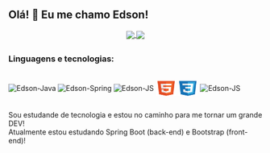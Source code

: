 <h2>Olá! 🖖 Eu me chamo Edson!</h2> 

<div align="center">

<div style="display: inline_block">
<a href="https://github.com/anuraghazra/github-readme-stats">
  <img height="160em" align="center" src="https://github-readme-stats.vercel.app/api?username=edsonabarros&show_icons=true&theme=radical"/>
</a>
<a href="https://github.com/anuraghazra/convoychat">
  <img height="160em" align="center" src="https://github-readme-stats.vercel.app/api/top-langs/?username=edsonabarros&layout=compact&theme=radical"/>
</a>
</div>
</div>

##

</div>
<h3>Linguagens e tecnologias: </h3>
<div style="display: inline_block">
<br>

<img align="center" alt="Edson-Java" height="30" width="40" src="https://cdn.jsdelivr.net/gh/devicons/devicon/icons/java/java-original.svg">
<img align="center" alt="Edson-Spring" height="30" width="40" src="https://cdn.jsdelivr.net/gh/devicons/devicon/icons/spring/spring-original.svg">
<img align="center" alt="Edson-JS" height="30" width="40" src="https://cdn.jsdelivr.net/gh/devicons/devicon/icons/bootstrap/bootstrap-original.svg">
  <img align="center" alt="Edson-HTML" height="30" width="40" src="https://raw.githubusercontent.com/devicons/devicon/master/icons/html5/html5-original.svg">
  <img align="center" alt="Edson-CSS" height="30" width="40" src="https://raw.githubusercontent.com/devicons/devicon/master/icons/css3/css3-original.svg">
  <img align="center" alt="Edson-JS" height="30" width="40" src="https://cdn.jsdelivr.net/gh/devicons/devicon/icons/javascript/javascript-original.svg">
</div>

##

Sou estudande de tecnologia e estou no caminho para me tornar um grande DEV!<br> 
Atualmente estou estudando Spring Boot (back-end) e Bootstrap (front-end)!



